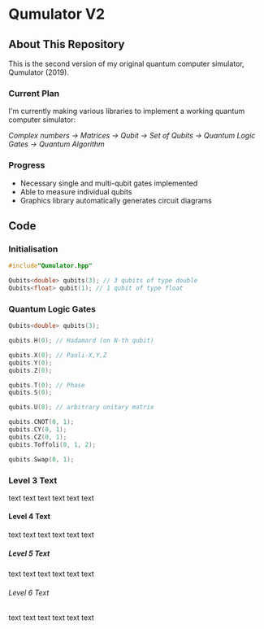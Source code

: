 # Qumulator V2

## About This Repository
This is the second version of my original quantum computer simulator, Qumulator (2019).

### Current Plan
I'm currently making various libraries to implement a working quantum computer simulator:

_Complex numbers -> Matrices -> Qubit -> Set of Qubits -> Quantum Logic Gates -> Quantum Algorithm_

### Progress
* Necessary single and multi-qubit gates implemented
* Able to measure individual qubits
* Graphics library automatically generates circuit diagrams


## Code

### Initialisation

```C++
#include"Qumulator.hpp"

Qubits<double> qubits(3); // 3 qubits of type double
Qubits<float> qubit(1); // 1 qubit of type float
```

### Quantum Logic Gates

```C++
Qubits<double> qubits(3);

qubits.H(0); // Hadamard (on N-th qubit)

qubits.X(0); // Pauli-X,Y,Z
qubits.Y(0);
qubits.Z(0);

qubits.T(0); // Phase
qubits.S(0);

qubits.U(0); // arbitrary unitary matrix

qubits.CNOT(0, 1);
qubits.CY(0, 1);
qubits.CZ(0, 1);
qubits.Toffoli(0, 1, 2);

qubits.Swap(0, 1);
```

### Level 3 Text
text text text
text text text

#### Level 4 Text
text text text
text text text

##### Level 5 Text
text text text
text text text

###### Level 6 Text
text text text
text text text
